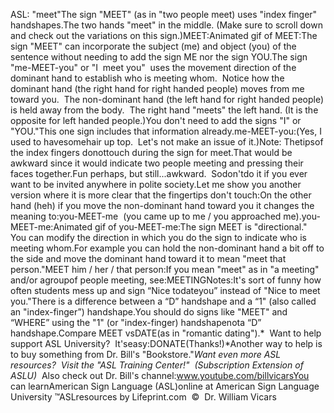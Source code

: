 ASL: "meet"The sign "MEET" (as in "two people meet) uses "index finger" handshapes.The two hands 
		"meet" in the middle. (Make sure to scroll down and check out the 
		variations on this sign.)MEET:Animated gif of MEET:The sign "MEET" can incorporate the 
	subject (me) and object (you) of the sentence without needing to add the 
		sign ME nor the sign YOU.The sign "me-MEET-you" or "I  meet you"  uses the 
	movement direction of the dominant hand to establish who is meeting whom. 
	Notice how the dominant hand (the right hand for right handed people) moves 
  from me toward you.  The non-dominant hand (the left hand for right 
	handed people) is held away from the body.  The 
  right hand "meets" the left hand. (It is the opposite for left 
	handed people.)You don't need to add the signs "I" or 
  "YOU."This one sign includes that information already.me-MEET-you:(Yes, I used to havesomehair up top.  
		Let's not make an issue of it.)Note: Thetipsof the index fingers donottouch 
		during the sign for meet.That would be awkward since it would indicate two people meeting and 
		pressing their faces together.Fun perhaps, but still...awkward.  Sodon'tdo 
		it if you ever want to be invited anywhere in polite society.Let me show 
		you another version where it is more clear that the fingertips don't 
		touch:On the other hand (heh) if you move the non-dominant hand toward you it 
		changes the meaning to:you-MEET-me  (you came up to me / you approached me).you-MEET-me:Animated gif of you-MEET-me:The sign MEET is "directional."  You can modify the direction in 
		which you do the sign to indicate who is meeting whom.For example you can hold the non-dominant hand a bit off to the side and 
		move the dominant hand toward it to mean "meet that person."MEET him / her / that person:If you mean "meet" as in "a meeting" and/or agroupof people 
		meeting, see:MEETINGNotes:It's sort of funny how often students mess up and sign “Nice todateyou” instead of "Nice to meet you."There is a difference between a “D” handshape and a “1" (also called an "index-finger”) handshape.You should do signs like 
		"MEET" and “WHERE” using the 
	"1" (or "index-finger) handshapenota “D” handshape.Compare MEET vsDATE(as in 
	"romantic dating").* 
Want to help support ASL University?  It'seasy:DONATE(Thanks!)*Another way to help is to buy something from Dr. Bill's "Bookstore."*Want even more ASL resources?  Visit the "ASL Training Center!"  (Subscription 
Extension of ASLU)*  Also check out Dr. Bill's channel:www.youtube.com/billvicarsYou can learnAmerican Sign Language (ASL)online at American Sign Language University ™ASLresources by Lifeprint.com  ©  Dr. William Vicars
